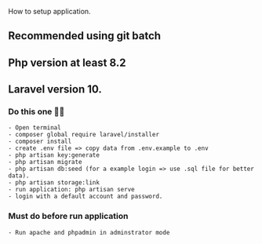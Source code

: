 How to setup application. 

## Recommended using git batch
## Php version at least 8.2
## Laravel version 10.

### Do this one 👀👀 
    - Open terminal
    - composer global require laravel/installer
    - composer install
    - create .env file => copy data from .env.example to .env
    - php artisan key:generate
    - php artisan migrate
    - php artisan db:seed (for a example login => use .sql file for better data).
    - php artisan storage:link
    - run application: php artisan serve
    - login with a default account and password. 

### Must do before run application
    - Run apache and phpadmin in adminstrator mode
